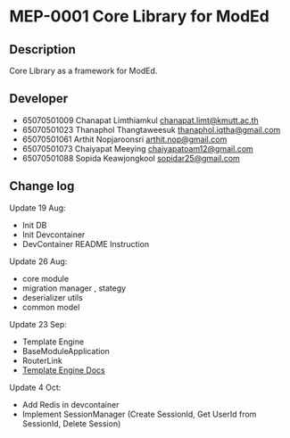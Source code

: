 # MEP-0001 Core Library for ModEd

## Description

Core Library as a framework for ModEd.

## Developer

- 65070501009 Chanapat Limthiamkul chanapat.limt@kmutt.ac.th
- 65070501023 Thanaphol Thangtaweesuk thanaphol.iqtha@gmail.com
- 65070501061 Arthit Nopjaroonsri arthit.nop@gmail.com
- 65070501073 Chaiyapat Meeying chaiyapatoam12@gmail.com
- 65070501088 Sopida Keawjongkool sopidar25@gmail.com


## Change log

Update 19 Aug:
- Init DB
- Init Devcontainer
- DevContainer README Instruction

Update 26 Aug:
- core module
- migration manager , stategy
- deserializer utils
- common model 

Update 23 Sep:
- Template Engine
- BaseModuleApplication
- RouterLink
- [Template Engine Docs](../../ModEd/core/Template-Engine-Quick-Reference.md)

Update 4 Oct:
- Add Redis in devcontainer
- Implement SessionManager (Create SessionId, Get UserId from SessionId, Delete Session)